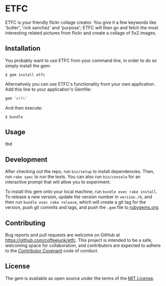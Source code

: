 # ETFC

ETFC is your friendly flickr collage creator. You give it a few keywords like
'butter', 'rick sanchez' and 'purpose'; ETFC will then go and fetch the most
interesting related pictures from flickr and create a collage of 5x2 images.

## Installation

You probably want to use ETFC from your command line, in order to do so simply
install the gem:

    $ gem install etfc

Alternatively you can use ETFC's functionality from your own application. Add
this line to your application's Gemfile:

```ruby
gem 'etfc'
```

And then execute:

    $ bundle

## Usage

tbd

## Development

After checking out the repo, run `bin/setup` to install dependencies. Then, run
`rake spec` to run the tests. You can also run `bin/console` for an interactive
prompt that will allow you to experiment.

To install this gem onto your local machine, run `bundle exec rake install`. To
release a new version, update the version number in `version.rb`, and then run
`bundle exec rake release`, which will create a git tag for the version, push
git commits and tags, and push the `.gem` file to
[rubygems.org](https://rubygems.org).

## Contributing

Bug reports and pull requests are welcome on GitHub at
https://github.com/coffeejunk/etfc. This project is intended to be a safe,
welcoming space for collaboration, and contributors are expected to adhere to
the [Contributor Covenant](http://contributor-covenant.org) code of conduct.


## License

The gem is available as open source under the terms of the [MIT
License](http://opensource.org/licenses/MIT).

